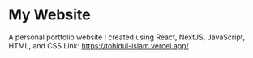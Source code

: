 # My Website
A personal portfolio website I created using React, NextJS, JavaScript, HTML, and CSS
Link: https://tohidul-islam.vercel.app/
